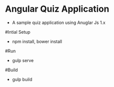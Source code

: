 # Angular Quiz Application

- A sample quiz application using Anuglar Js 1.x

#Intial Setup 
 - npm install, bower install

#Run
- gulp serve

#Build
- gulp build


